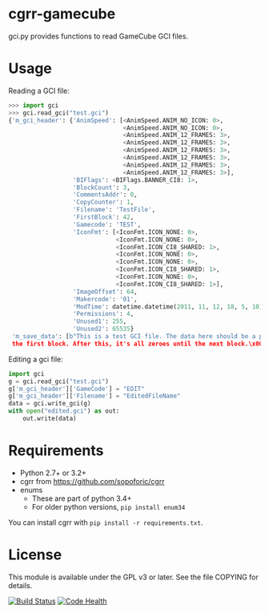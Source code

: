 cgrr-gamecube
=============

gci.py provides functions to read GameCube GCI files.

Usage
=====

Reading a GCI file:

```python
>>> import gci
>>> gci.read_gci("test.gci")
{'m_gci_header': {'AnimSpeed': [<AnimSpeed.ANIM_NO_ICON: 0>,
                                <AnimSpeed.ANIM_NO_ICON: 0>,
                                <AnimSpeed.ANIM_12_FRAMES: 3>,
                                <AnimSpeed.ANIM_12_FRAMES: 3>,
                                <AnimSpeed.ANIM_12_FRAMES: 3>,
                                <AnimSpeed.ANIM_12_FRAMES: 3>,
                                <AnimSpeed.ANIM_12_FRAMES: 3>,
                                <AnimSpeed.ANIM_12_FRAMES: 3>],
                  'BIFlags': <BIFlags.BANNER_CI8: 1>,
                  'BlockCount': 3,
                  'CommentsAddr': 0,
                  'CopyCounter': 1,
                  'Filename': 'TestFile',
                  'FirstBlock': 42,
                  'Gamecode': 'TEST',
                  'IconFmt': [<IconFmt.ICON_NONE: 0>,
                              <IconFmt.ICON_NONE: 0>,
                              <IconFmt.ICON_CI8_SHARED: 1>,
                              <IconFmt.ICON_NONE: 0>,
                              <IconFmt.ICON_NONE: 0>,
                              <IconFmt.ICON_CI8_SHARED: 1>,
                              <IconFmt.ICON_NONE: 0>,
                              <IconFmt.ICON_CI8_SHARED: 1>],
                  'ImageOffset': 64,
                  'Makercode': '01',
                  'ModTime': datetime.datetime(2011, 11, 12, 18, 5, 10),
                  'Permissions': 4,
                  'Unused1': 255,
                  'Unused2': 65535}
 'm_save_data': [b"This is a test GCI file. The data here should be a part of
 the first block. After this, it's all zeroes until the next block.\x00\x00..."]
 ```

Editing a gci file:

```python
import gci
g = gci.read_gci("test.gci")
g['m_gci_header']['GameCode'] = "EDIT"
g['m_gci_header']['Filename'] = "EditedFileName"
data = gci.write_gci(g)
with open("edited.gci") as out:
    out.write(data)
```

Requirements
============

* Python 2.7+ or 3.2+
* cgrr from https://github.com/sopoforic/cgrr
* enums
    * These are part of python 3.4+
    * For older python versions, `pip install enum34`

You can install cgrr with `pip install -r requirements.txt`.

License
=======

This module is available under the GPL v3 or later. See the file COPYING for
details.

[![Build Status](https://travis-ci.org/sopoforic/cgrr-gamecube.svg?branch=master)](https://travis-ci.org/sopoforic/cgrr-gamecube)
[![Code Health](https://landscape.io/github/sopoforic/cgrr-gamecube/master/landscape.svg?style=flat)](https://landscape.io/github/sopoforic/cgrr-gamecube/master)
